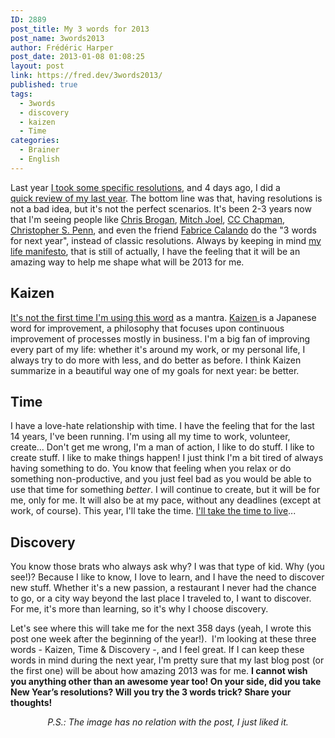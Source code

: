 ```yaml
---
ID: 2889
post_title: My 3 words for 2013
post_name: 3words2013
author: Frédéric Harper
post_date: 2013-01-08 01:08:25
layout: post
link: https://fred.dev/3words2013/
published: true
tags:
  - 3words
  - discovery
  - kaizen
  - Time
categories:
  - Brainer
  - English
---
```

Last year <a href="https://fred.dev/things-i-want-to-achieve-in-2012/">I took some specific resolutions</a>, and 4 days ago, I did a <a href="https://fred.dev/2012-a-good-year-for-me/">quick review of my last year</a>. The bottom line was that, having resolutions is not a bad idea, but it's not the perfect scenarios. It's been 2-3 years now that I'm seeing people like <a href="https://www.chrisbrogan.com/my-3-words-for-2013/" target="_blank" rel="noopener noreferrer">Chris Brogan</a>, <a href="https://www.twistimage.com/blog/archives/my-3-words-for-2013/" target="_blank" rel="noopener noreferrer">Mitch Joel</a>, <a href="https://www.cc-chapman.com/2013/menu-build-minimize/" target="_blank" rel="noopener noreferrer">CC Chapman</a>, <a href="https://www.christopherspenn.com/2012/12/3-words-for-2012-3-words-for-2013/" target="_blank" rel="noopener noreferrer">Christopher S. Penn</a>, and even the friend <a href="https://fabricecalando.com/3-words-for-2013/" target="_blank" rel="noopener noreferrer">Fabrice Calando</a> do the "3 words for next year", instead of classic resolutions. Always by keeping in mind <a href="http://fred.dev/my-life-manifesto/">my life manifesto</a>, that is still of actually, I have the feeling that it will be an amazing way to help me shape what will be 2013 for me.
<h2>Kaizen</h2>
<a href="https://fred.dev/take-2012-as-an-opportunity/">It's not the first time I'm using this word</a> as a mantra. <a href="https://en.wikipedia.org/wiki/Kaizen" target="_blank" rel="noopener noreferrer">Kaizen </a>is a Japanese word for improvement, a philosophy that focuses upon continuous improvement of processes mostly in business. I'm a big fan of improving every part of my life: whether it's around my work, or my personal life, I always try to do more with less, and do better as before. I think Kaizen summarize in a beautiful way one of my goals for next year: be better.
<h2>Time</h2>
I have a love-hate relationship with time. I have the feeling that for the last 14 years, I've been running. I'm using all my time to work, volunteer, create... Don't get me wrong, I'm a man of action, I like to do stuff. I like to create stuff. I like to make things happen! I just think I'm a bit tired of always having something to do. You know that feeling when you relax or do something non-productive, and you just feel bad as you would be able to use that time for something <em>better</em>. I will continue to create, but it will be for me, only for me. It will also be at my pace, without any deadlines (except at work, of course). This year, I'll take the time. <a href="https://fred.dev/take-the-time-to-live/">I'll take the time to live</a>...
<h2>Discovery</h2>
You know those brats who always ask why? I was that type of kid. Why (you see!)? Because I like to know, I love to learn, and I have the need to discover new stuff. Whether it's a new passion, a restaurant I never had the chance to go, or a city way beyond the last place I traveled to, I want to discover. For me, it's more than learning, so it's why I choose discovery.

Let's see where this will take me for the next 358 days (yeah, I wrote this post one week after the beginning of the year!).  I'm looking at these three words - Kaizen, Time &amp; Discovery -, and I feel great. If I can keep these words in mind during the next year, I'm pretty sure that my last blog post (or the first one) will be about how amazing 2013 was for me. <strong>I cannot wish you anything other than an awesome year too! On your side, did you take New Year’s resolutions? Will you try the 3 words trick? Share your thoughts!</strong>
<p style="text-align: center;"><em>P.S.: The image has no relation with the post, I just liked it.</em></p>